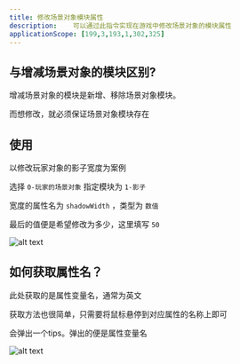 ```yaml
---
title: 修改场景对象模块属性
description: 	可以通过此指令实现在游戏中修改场景对象的模块属性
applicationScope: [199,3,193,1,302,325]
---
```


## 与增减场景对象的模块区别?

增减场景对象的模块是新增、移除场景对象模块。

而想修改，就必须保证场景对象模块存在

## 使用

以修改玩家对象的影子宽度为案例

选择 `0-玩家的场景对象` 指定模块为 `1-影子`

宽度的属性名为 `shadowWidth` ，类型为 `数值`

最后的值便是希望修改为多少，这里填写 `50`

![alt text](https://cdn.gcw.wiki/gcw/image/zh_hans/commands/sceneobject/modifyobjectmodule/image.png)

## 如何获取属性名？

此处获取的是属性变量名，通常为英文

获取方法也很简单，只需要将鼠标悬停到对应属性的名称上即可

会弹出一个tips。弹出的便是属性变量名

![alt text](https://cdn.gcw.wiki/gcw/image/zh_hans/commands/sceneobject/modifyobjectmodule/image-1.png)
